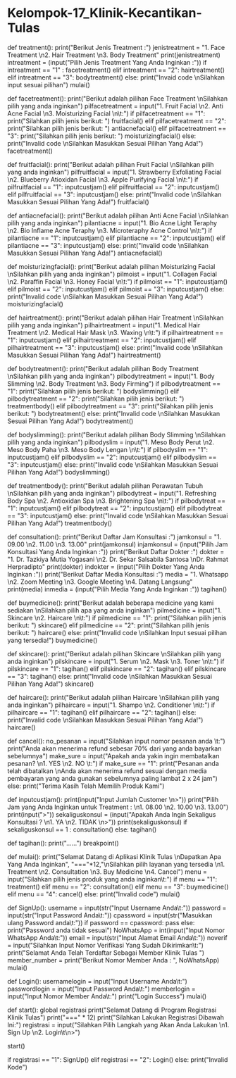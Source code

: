 # Kelompok-17_Klinik-Kecantikan-Tulas
def treatment():
    print("Berikut Jenis Treatment :")
    jenistreatment = "1. Face Treatment \n2. Hair Treatment \n3. Body Treatment"
    print(jenistreatment)
    intreatment = (input("Pilih Jenis Treatment Yang Anda Inginkan :"))
    if intreatment == "1" :
        facetreatment()
    elif intreatment == "2":
        hairtreatment()
    elif intreatment == "3":
        bodytreatment()
    else:
        print("Invaid code \nSilahkan input sesuai pilihan")
        mulai()

def facetreatment():
    print("Berikut adalah pilihan Face Treatment \nSilahkan pilih yang anda inginkan")
    pilfacetreatment = input("1. Fruit Facial \n2. Anti Acne Facial \n3. Moisturizing Facial \n\t:")
    if pilfacetreatment == "1":
        print("Silahkan pilih jenis berikut: ")
        fruitfacial()
    elif pilfacetreatment == "2":
        print("Silahkan pilih jenis berikut: ")
        antiacnefacial()
    elif pilfacetreatment == "3":
        print("Silahkan pilih jenis berikut: ")
        moisturizingfacial()
    else:
        print("Invalid code \nSilahkan Masukkan Sesuai Pilihan Yang Ada!")
        facetreatment()

def fruitfacial():
    print("Berikut adalah pilihan Fruit Facial \nSilahkan pilih yang anda inginkan")
    pilfruitfacial = input("1. Strawberry Exfoliating Facial \n2. Blueberry Atioxidan Facial \n3. Apple Purifying Facial \n\t:")
    if pilfruitfacial == "1":
        inputcustjam()
    elif pilfruitfacial == "2":
        inputcustjam()
    elif pilfruitfacial == "3":
        inputcustjam()
    else:
        print("Invalid code \nSilahkan Masukkan Sesuai Pilihan Yang Ada!")
        fruitfacial()

def antiacnefacial():
    print("Berikut adalah pilihan Anti Acne Facial \nSilahkan pilih yang anda inginkan")
    pilantiacne = input("1. Bio Acne Light Teraphy \n2. Bio Inflame Acne Teraphy \n3. Microteraphy Acne Control \n\t:")
    if pilantiacne == "1":
        inputcustjam()
    elif pilantiacne == "2":
        inputcustjam()
    elif pilantiacne == "3":
        inputcustjam()
    else:
        print("Invalid code \nSilahkan Masukkan Sesuai Pilihan Yang Ada!")
        antiacnefacial()

def moisturizingfacial():
    print("Berikut adalah pilihan Moisturizing Facial \nSilahkan pilih yang anda inginkan")
    pilmoist = input("1. Collagen Facial \n2. Paraffin Facial \n3. Honey Facial \n\t:")
    if pilmoist == "1":
        inputcustjam()
    elif pilmoist == "2":
        inputcustjam()
    elif pilmoist == "3":
        inputcustjam()
    else:
        print("Invalid code \nSilahkan Masukkan Sesuai Pilihan Yang Ada!")
        moisturizingfacial()

def hairtreatment():
    print("Berikut adalah pilihan Hair Treatment \nSilahkan pilih yang anda inginkan")
    pilhairtreatment = input("1. Medical Hair Treatment \n2. Medical Hair Mask \n3. Waxing \n\t:")
    if pilhairtreatment == "1":
        inputcustjam()
    elif pilhairtreatment == "2":
        inputcustjam()
    elif pilhairtreatment == "3":
        inputcustjam()
    else:
        print("Invalid code \nSilahkan Masukkan Sesuai Pilihan Yang Ada!")
        hairtreatment()
        
def bodytreatment():
    print("Berikut adalah pilihan Body Treatment \nSilahkan pilih yang anda inginkan")
    pilbodytreatment = input("1. Body Slimming \n2. Body Treatment \n3. Body Firming")
    if pilbodytreatment == "1":
        print("Silahkan pilih jenis berikut: ")
        bodyslimming()
    elif pilbodytreatment == "2":
        print("Silahkan pilih jenis berikut: ")
        treatmentbody()
    elif pilbodytreatment == "3":
        print("Silahkan pilih jenis berikut: ")
        bodytreatment()
    else:
        print("Invalid code \nSilahkan Masukkan Sesuai Pilihan Yang Ada!")
        bodytreatment()

def bodyslimming():
    print("Berikut adalah pilihan Body Slimming \nSilahkan pilih yang anda inginkan")
    pilbodyslim = input("1. Meso Body Perut \n2. Meso Body Paha \n3. Meso Body Lengan \n\t:")
    if pilbodyslim == "1":
        inputcustjam()
    elif pilbodyslim == "2":
        inputcustjam()
    elif pilbodyslim == "3":
        inputcustjam()
    else:
        print("Invalid code \nSilahkan Masukkan Sesuai Pilihan Yang Ada!")
        bodyslimming()

def treatmentbody():
    print("Berikut adalah pilihan Perawatan Tubuh \nSilahkan pilih yang anda inginkan")
    pilbodytreat = input("1. Refreshing Body Spa \n2. Antioxidan Spa \n3. Brightening Spa \n\t:")
    if pilbodytreat == "1":
        inputcustjam()
    elif pilbodytreat == "2":
        inputcustjam()
    elif pilbodytreat == "3":
        inputcustjam()
    else:
        print("Invalid code \nSilahkan Masukkan Sesuai Pilihan Yang Ada!")
        treatmentbody()

def consultation():
    print("Berikut Daftar Jam Konsultasi :")
    jamkonsul = "1. 09.00 \n2. 11.00 \n3. 13.00"
    print(jamkonsul)
    injamkonsul = (input("Pilih Jam Konsultasi Yang Anda Inginkan :"))
    print("Berikut Daftar Dokter :")
    dokter = "1. Dr. Tazkiya Mutia Yogasani \n2. Dr. Sekar Salsabila Santosa \nDr. Rahmat Herpradipto"
    print(dokter)
    indokter = (input("Pilih Dokter Yang Anda Inginkan :"))
    print("Berikut Daftar Media Konsultasi :")
    media = "1. Whatsapp \n2. Zoom Meeting \n3. Google Meeting \n4. Datang Langsung"
    print(media)
    inmedia = (input("Pilih Media Yang Anda Inginkan :"))
    tagihan()

def buymedicine():
    print("Berikut adalah beberapa medicine yang kami sediakan \nSilahkan pilih apa yang anda inginkan")
    pilmedicine = input("1. Skincare \n2. Haircare \n\t:")
    if pilmedicine == "1":
        print("Silahkan pilih jenis berikut: ")
        skincare()
    elif pilmedicine == "2":
        print("Silahkan pilih jenis berikut: ")
        haircare()
    else:
        print("Invalid code \nSilahkan Input sesuai pilihan yang tersedia!")
        buymedicine()

def skincare():
    print("Berikut adalah pilihan Skincare \nSilahkan pilih yang anda inginkan")
    pilskincare = input("1. Serum \n2. Mask \n3. Toner \n\t:")
    if pilskincare == "1":
        tagihan()
    elif pilskincare == "2":
        tagihan()
    elif pilskincare == "3":
        tagihan()
    else:
        print("Invalid code \nSilahkan Masukkan Sesuai Pilihan Yang Ada!")
        skincare()

def haircare():
    print("Berikut adalah pilihan Haircare \nSilahkan pilih yang anda inginkan")
    pilhaircare = input("1. Shampo \n2. Conditioner \n\t:")
    if pilhaircare == "1":
        tagihan()
    elif pilhaircare == "2":
        tagihan()
    else:
        print("Invalid code \nSilahkan Masukkan Sesuai Pilihan Yang Ada!")
        haircare()

def cancel():
    no_pesanan = input("Silahkan input nomor pesanan anda \t:")
    print("Anda akan menerima refund sebesar 70% dari yang anda bayarkan sebelumnya")
    make_sure  = input("Apakah anda yakin ingin membatalkan pesanan? \n1. YES \n2. NO \t:")
    if make_sure == "1":
        print("Pesanan anda telah dibatalkan \nAnda akan menerima refund sesuai dengan media pembayaran yang anda gunakan sebelumnya paling lambat 2 x 24 jam")
    else:
        print("Terima Kasih Telah Memilih Produk Kami")

def inputcustjam():
    print(input("Input Jumlah Customer \n>"))
    print("Pilih Jam yang Anda Inginkan untuk Treatment : \n1. 08.00 \n2. 10.00 \n3. 13.00")
    print(input(">"))
    sekaliguskonsul = (input("Apakah Anda Ingin Sekaligus Konsultasi ? \n1. YA \n2. TIDAK \n>"))
    print(sekaliguskonsul)
    if sekaliguskonsul == 1 :
        consultation()
    else:
        tagihan()

def tagihan():
    print("......")
    breakpoint()

def mulai():
    print("Selamat Datang di Aplikasi Klinik Tulas \nDapatkan Apa Yang Anda Inginkan",
          "==="*12,"\nSilahkan pilih layanan yang tersedia \n1. Treatment \n2. Consultation \n3. Buy Medicine \n4. Cancel")
    menu = input("Silahkan pilih jenis produk yang anda inginkan\t:")
    if menu == "1":
        treatment()
    elif menu == "2":
        consultation()
    elif menu == "3":
        buymedicine()
    elif menu == "4":
        cancel()
    else:
        print("Invalid code")
    mulai()

def SignUp():
    username = input(str("Input Username Anda\t:"))
    password = input(str("Input Password Anda\t:"))
    cpassword = input(str("Masukkan ulang Password anda\t:"))
    if password == cpassword:
        pass
    else:
        print("Password anda tidak sesuai")
    NoWhatsApp = int(input("Input Nomor WhatsApp Anda\t:"))
    email = input(str("Input Alamat Email Anda\t:"))
    noverif = input("Silahkan Input Nomor Verifikasi Yang Sudah Dikirimkan\t:")
    print("Selamat Anda Telah Terdaftar Sebagai Member Klinik Tulas ")
    member_number = print("Berikut Nomor Member Anda : ", NoWhatsApp)
    mulai()

def Login():
    usernamelogin = input("Input Username Anda\t:")
    passwordlogin = input("Input Password Anda\t:")
    memberlogin = input("Input Nomor Member Anda\t:")
    print("Login Success")
    mulai()

def start():
    global registrasi
    print("Selamat Datang di Program Registrasi Klinik Tulas")
    print("===" * 12)
    print("Silahkan Lakukan Registrasi Dibawah Ini:")
    registrasi = input("Silahkan Pilih Langkah yang Akan Anda Lakukan \n1. Sign Up \n2. Login\t\n>")

start()

if registrasi == "1":
    SignUp()
elif registrasi == "2":
    Login()
else:
    print("Invalid Kode")
